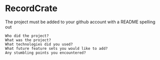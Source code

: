 # RecordCrate

The project must be added to your github account with a README spelling out

    Who did the project?
    What was the project?
    What technologies did you used?
    What future feature sets you would like to add?
    Any stumbling points you encountered?

